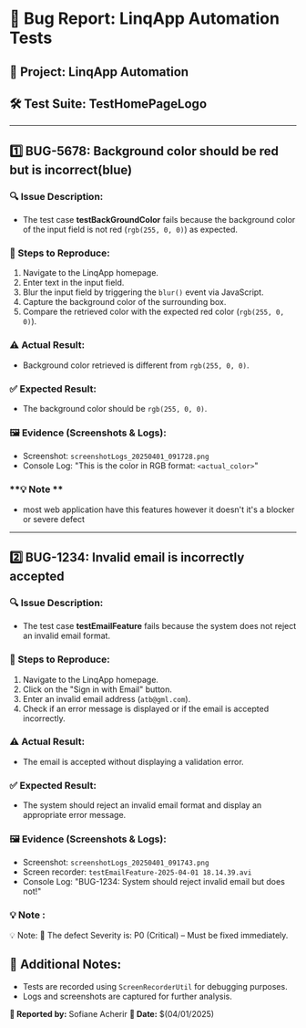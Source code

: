 # 🐞 Bug Report: LinqApp Automation Tests

## 📌 **Project:** LinqApp Automation
## 🛠 **Test Suite:** TestHomePageLogo

---

## **1️⃣ BUG-5678: Background color should be red but is incorrect(blue)**
### **🔍 Issue Description:**
- The test case **testBackGroundColor** fails because the background color of the input field is not red (`rgb(255, 0, 0)`) as expected.

### **📝 Steps to Reproduce:**
1. Navigate to the LinqApp homepage.
2. Enter text in the input field.
3. Blur the input field by triggering the `blur()` event via JavaScript.
4. Capture the background color of the surrounding box.
5. Compare the retrieved color with the expected red color (`rgb(255, 0, 0)`).

### **⚠️ Actual Result:**
- Background color retrieved is different from `rgb(255, 0, 0)`.

### **✅ Expected Result:**
- The background color should be `rgb(255, 0, 0)`.

### **🖼 Evidence (Screenshots & Logs):**
- Screenshot: `screenshotLogs_20250401_091728.png`
- Console Log: "This is the color in RGB format: `<actual_color>`"

### **💡 Note **
- most web application have this features however it doesn't it's a blocker or severe defect

---

## **2️⃣ BUG-1234: Invalid email is incorrectly accepted**
### **🔍 Issue Description:**
- The test case **testEmailFeature** fails because the system does not reject an invalid email format.

### **📝 Steps to Reproduce:**
1. Navigate to the LinqApp homepage.
2. Click on the "Sign in with Email" button.
3. Enter an invalid email address (`atb@gml.com`).
4. Check if an error message is displayed or if the email is accepted incorrectly.

### **⚠️ Actual Result:**
- The email is accepted without displaying a validation error.

### **✅ Expected Result:**
- The system should reject an invalid email format and display an appropriate error message.

### **🖼 Evidence (Screenshots & Logs):**
- Screenshot: `screenshotLogs_20250401_091743.png`
- Screen recorder: `testEmailFeature-2025-04-01 18.14.39.avi`
- Console Log: "BUG-1234: System should reject invalid email but does not!"

### **💡 Note :**
💡 Note:
🚨 The defect Severity is: P0 (Critical) – Must be fixed immediately.

## **📌 Additional Notes:**
- Tests are recorded using `ScreenRecorderUtil` for debugging purposes.
- Logs and screenshots are captured for further analysis.

**📝 Reported by:** Sofiane Acherir
**📅 Date:** $(04/01/2025)

